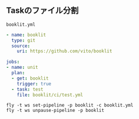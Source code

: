 ## Taskのファイル分割


`booklit.yml`

```yaml
- name: booklit
  type: git
  source:
    uri: https://github.com/vito/booklit

jobs:
- name: unit
  plan:
  - get: booklit
    trigger: true
  - task: test
    file: booklit/ci/test.yml
```


```
fly -t ws set-pipeline -p booklit -c booklit.yml
fly -t ws unpause-pipeline -p booklit
```
